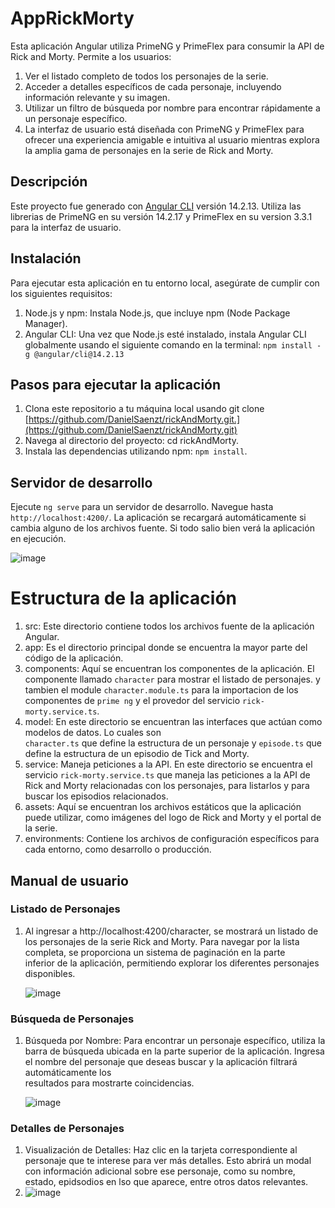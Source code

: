 # AppRickMorty
Esta aplicación Angular utiliza PrimeNG y PrimeFlex para consumir la API de Rick and Morty. Permite a los usuarios:

1. Ver el listado completo de todos los personajes de la serie.
2. Acceder a detalles específicos de cada personaje, incluyendo información relevante y su imagen.
3. Utilizar un filtro de búsqueda por nombre para encontrar rápidamente a un personaje específico.
4. La interfaz de usuario está diseñada con PrimeNG y PrimeFlex para ofrecer una experiencia amigable e intuitiva al usuario mientras explora la amplia gama de personajes en la serie de Rick and Morty.

## Descripción
Este proyecto fue generado con [Angular CLI](https://github.com/angular/angular-cli) versión 14.2.13. Utiliza las librerias de PrimeNG en su versión 14.2.17 y PrimeFlex en su version 3.3.1 para la interfaz de usuario.

## Instalación
Para ejecutar esta aplicación en tu entorno local, asegúrate de cumplir con los siguientes requisitos:

1. Node.js y npm: Instala Node.js, que incluye npm (Node Package Manager).
2. Angular CLI: Una vez que Node.js esté instalado, instala Angular CLI globalmente usando el siguiente comando en la terminal:  `npm install -g @angular/cli@14.2.13`
   
## Pasos para ejecutar la aplicación
1. Clona este repositorio a tu máquina local usando git clone [https://github.com/DanielSaenzt/rickAndMorty.git.](https://github.com/DanielSaenzt/rickAndMorty.git)
2. Navega al directorio del proyecto: cd rickAndMorty.
3. Instala las dependencias utilizando npm: `npm install`.
   
## Servidor de desarrollo
Ejecute `ng serve` para un servidor de desarrollo. Navegue hasta `http://localhost:4200/`. La aplicación se recargará automáticamente si cambia alguno de los archivos fuente.
Si todo salio bien verá la aplicación en ejecución.

![image](https://github.com/DanielSaenzt/rickAndMorty/assets/60766477/03251bfb-daf6-46d7-a83f-8e19a4476eb9)

# Estructura de la aplicación


1. src: Este directorio contiene todos los archivos fuente de la aplicación Angular.
2. app: Es el directorio principal donde se encuentra la mayor parte del código de la aplicación.
3. components: Aquí se encuentran los componentes de la aplicación. El componente llamado `character` para mostrar el listado de personajes. y tambien el module `character.module.ts` para la importacion de los componentes de `prime ng` y el provedor del servicio `rick-morty.service.ts`.
4. model: En este directorio se encuentran las interfaces que actúan como modelos de datos. Lo cuales son   
          `character.ts` que define la estructura de un personaje y `episode.ts` que define la estructura de un episodio de Tick and Morty.
5. service: Maneja peticiones a la API. En este directorio se encuentra el servicio 
              `rick-morty.service.ts` que maneja las peticiones a la API de Rick and Morty relacionadas con los personajes, para listarlos y para buscar los episodios relacionados.
6. assets: Aquí se encuentran los archivos estáticos que la aplicación puede utilizar, como imágenes del logo de Rick and Morty y el portal de la serie.
7. environments: Contiene los archivos de configuración específicos para cada entorno, como desarrollo o producción.

    

## Manual de usuario
### Listado de Personajes
1. Al ingresar a http://localhost:4200/character, se mostrará un listado de los personajes de la serie Rick and Morty. Para navegar por la lista completa, se proporciona un sistema de paginación en la parte   
   inferior de la aplicación, permitiendo explorar los diferentes personajes disponibles.
   
   ![image](https://github.com/DanielSaenzt/rickAndMorty/assets/60766477/46c4e8b6-93bb-4407-9af0-e7c1cd1f2e93)
### Búsqueda de Personajes
1. Búsqueda por Nombre: Para encontrar un personaje específico, utiliza la barra de búsqueda ubicada en la parte superior de la aplicación. Ingresa el nombre del personaje que deseas buscar y la aplicación filtrará automáticamente los   
   resultados para mostrarte coincidencias.
   
   ![image](https://github.com/DanielSaenzt/rickAndMorty/assets/60766477/234ff7a0-9a8b-4e06-b06a-e27061db1818)
### Detalles de Personajes
1. Visualización de Detalles: Haz clic en la tarjeta correspondiente al personaje que te interese para ver más detalles. Esto abrirá un modal con información adicional sobre ese personaje, como su nombre, estado, epidsodios en lso que aparece, entre otros datos relevantes.
2. 
   ![image](https://github.com/DanielSaenzt/rickAndMorty/assets/60766477/f63a0b35-5d43-4afc-93fe-b6c0afb08b33)


